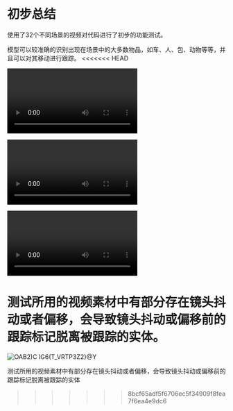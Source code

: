 # 初步总结

使用了32个不同场景的视频对代码进行了初步的功能测试。

模型可以较准确的识别出现在场景中的大多数物品，如车、人、包、动物等等，并且可以对其移动进行跟踪。
<<<<<<< HEAD

<video src="C:\Users\YAW\Desktop\ߍ*��[�O\31.mp4"></video>

<video src="C:\Users\YAW\Desktop\ߍ*��[�O\10.mp4"></video>

<video src="C:\Users\YAW\Desktop\ߍ*��[�O\28.mp4"></video>

测试所用的视频素材中有部分存在镜头抖动或者偏移，会导致镜头抖动或偏移前的跟踪标记脱离被跟踪的实体。
=======
![OAB2)C IG6(T_VRTP3Z2}@Y](https://github.com/YawJason/yaw/assets/90320342/91057bcc-1560-4321-840d-8cbb2719cd88)


测试所用的视频素材中有部分存在镜头抖动或者偏移，会导致镜头抖动或偏移前的跟踪标记脱离被跟踪的实体
>>>>>>> 8bcf65adf5f6706ec5f34909f8fea7f6ea4e9dc6
